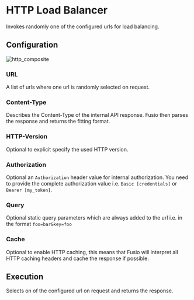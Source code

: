 
# HTTP Load Balancer

Invokes randomly one of the configured urls for load balancing.

## Configuration

![http_composite](/img/backend/api/action/http_composite.png)

### URL

A list of urls where one url is randomly selected on request.

### Content-Type

Describes the Content-Type of the internal API response. Fusio then parses the response and
returns the fitting format.

### HTTP-Version

Optional to explicit specify the used HTTP version.

### Authorization

Optional an `Authorization` header value for internal authorization. You need to provide the
complete authorization value i.e. `Basic [credentials]` or `Bearer [my_token]`.

### Query

Optional static query parameters which are always added to the url i.e. in the format
`foo=bar&key=foo`

### Cache

Optional to enable HTTP caching, this means that Fusio will interpret all HTTP caching headers
and cache the response if possible.

## Execution

Selects on of the configured url on request and returns the response.
